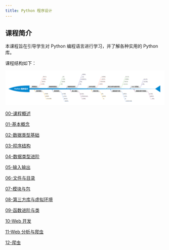 ```yaml
---
title: Python 程序设计
---
```


## 课程简介

本课程旨在引导学生对 Python 编程语言进行学习，并了解各种实用的 Python 库。

课程结构如下：

<a href='/img/python.png'>![课程结构](/img/python.png)</a>

[00-课程概述](python/introduction.md)

[01-基本概念](python/basic.md)

[02-数据类型基础](python/data-types-basic.md)

[03-程序结构](python/control-flow.md)

[04-数据类型进阶](python/data-types-advanced.md)

[05-输入输出](python/io-file.md)

[06-文件与目录](python/file-and-path.md)

[07-模块与包](python/lib-and-packages.md)

[08-第三方库与虚拟环境](python/virtualenvs.md)

[09-函数进阶与类](python/class.md)

[10-Web 开发](python/web.md)

[11-Web 分析与爬虫](python/web-and-crawler.md)

[12-爬虫](python/crawler.md)
